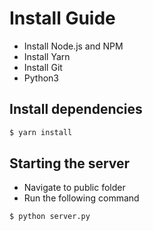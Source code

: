 # Install Guide

- Install Node.js and NPM
- Install Yarn
- Install Git
- Python3

## Install dependencies 
```sh
$ yarn install
```

## Starting the server
- Navigate to public folder
- Run the following command
```sh
$ python server.py
```

